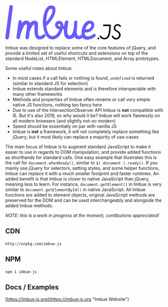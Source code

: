 ![Imbue logo](https://github.com/ghosts/imbue/blob/master/logo.png?raw=true)

Imbue was designed to replace some of the core features of jQuery, and provide a limited set of useful shortcuts and extensions on top of the standard NodeList, HTMLElement, HTMLDocument, and Array prototypes.

Some useful notes about Imbue:

- In most cases if a call fails or nothing is found, `undefined` is returned (similar to standard JS for selection)
- Imbue extends standard elements and is therefore interoperable with many other frameworks
- Methods and properties of Imbue often rename or call very simple native JS functions, nothing too fancy here
-  Due to use of the IntersectionObserver API Imbue is <b>not</b> compatible with IE. But it's also 2019, so why would it be? Imbue will work flawlessly on all modern browsers (and slightly not-so modern)
- Speed should be essentially on par with vanilla JS
- Imbue is **not** a framework, it will not completely replace something like jQuery, but it most likely can replace a majority of use-cases

The main focus of Imbue is to augment standard JavaScript to make it easier to use in regards to DOM manipulation, and provide added functions as shorthands for standard calls. One easy example that illustrates this is the call for `document.whenReady()`, similar to `$( document ).ready()`. If you mainly use jQuery for selectors, setting styles, and some helper functions, Imbue can replace it with a much smaller footprint and faster runtimes. An added benefit is that Imbue is closer to native JavaScript than jQuery, meaning less to learn. For instance, `document.getElement()` in Imbue is very similar to `document.getElementById()` in native JavaScript. All Imbue functions are added to element objects, original JavaScript methods are preserved for the DOM and can be used interchangeably and alongside the added Imbue methods.

_NOTE: this is a work in progress at the moment, contibutions appreciated!_

## CDN

`http://unpkg.com/imbue-js`

## NPM

`npm i imbue-js`

## Docs / Examples

[https://imbue.js.org](https://imbue.js.org "Imbue Website")
